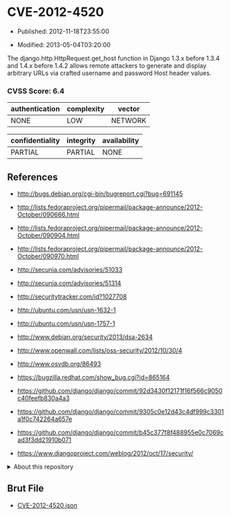 # CVE-2012-4520

- Published: 2012-11-18T23:55:00

- Modified: 2013-05-04T03:20:00

The django.http.HttpRequest.get_host function in Django 1.3.x before 1.3.4 and 1.4.x before 1.4.2 allows remote attackers to generate and display arbitrary URLs via crafted username and password Host header values.

### CVSS Score: **6.4**

| authentication | complexity | vector |
| --- | --- | --- |
| NONE | LOW | NETWORK |

| confidentiality | integrity | availability |
| --- | --- | --- |
| PARTIAL | PARTIAL | NONE |

## References

* http://bugs.debian.org/cgi-bin/bugreport.cgi?bug=691145

* http://lists.fedoraproject.org/pipermail/package-announce/2012-October/090666.html

* http://lists.fedoraproject.org/pipermail/package-announce/2012-October/090904.html

* http://lists.fedoraproject.org/pipermail/package-announce/2012-October/090970.html

* http://secunia.com/advisories/51033

* http://secunia.com/advisories/51314

* http://securitytracker.com/id?1027708

* http://ubuntu.com/usn/usn-1632-1

* http://ubuntu.com/usn/usn-1757-1

* http://www.debian.org/security/2013/dsa-2634

* http://www.openwall.com/lists/oss-security/2012/10/30/4

* http://www.osvdb.org/86493

* https://bugzilla.redhat.com/show_bug.cgi?id=865164

* https://github.com/django/django/commit/92d3430f12171f16f566c9050c40feefb830a4a3

* https://github.com/django/django/commit/9305c0e12d43c4df999c3301a1f0c742264a657e

* https://github.com/django/django/commit/b45c377f8f488955e0c7069cad3f3dd21910b071

* https://www.djangoproject.com/weblog/2012/oct/17/security/

<details>
<summary>About this repository</summary> 

  This repository is part of the project [Live Hack CVE](https://github.com/Live-Hack-CVE). Main website can be found [www.live-hack.org](https://www.live-hack.org) 
  
  Made by [Sn0wAlice](https://github.com/Sn0wAlice) for the people that care about security and need to have a feed of the latest CVEs. Hope you enjoy it, don't forget to star the repo and follow me on [Twitter](https://twitter.com/Sn0wAlice) and [Github](https://github.com/Sn0wAlice). And that is my [personnal website](https://www.alice-snow.me/)

  - [Home Page](https://github.com/Live-Hack-CVE)
  - [Framework](https://github.com/Live-Hack-CVE/cve-framework)
  - [CVE database](https://github.com/Live-Hack-CVE/full_database)
  - [Changelog](https://github.com/Live-Hack-CVE/Changelog)
</details>

## Brut File

* [CVE-2012-4520.json](https://raw.githubusercontent.com/Live-Hack-CVE/full_database/main/cves/2012/CVE-2012-4520.json)

